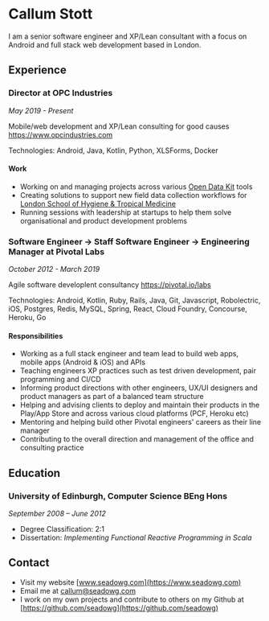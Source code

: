 # Callum Stott

I am a senior software engineer and XP/Lean consultant with a focus on Android and full stack web development based in London.

## Experience

### Director at OPC Industries

*May 2019 - Present*

Mobile/web development and XP/Lean consulting for good causes https://www.opcindustries.com

Technologies: Android, Java, Kotlin, Python, XLSForms, Docker

#### Work

* Working on and managing projects across various [Open Data Kit](https://opendatakit.org/) tools
* Creating solutions to support new field data collection workflows for [London School of Hygiene & Tropical Medicine](https://www.lshtm.ac.uk/)
* Running sessions with leadership at startups to help them solve organisational and product development problems

### Software Engineer -> Staff Software Engineer -> Engineering Manager at Pivotal Labs

*October 2012 - March 2019*

Agile software developlent consultancy https://pivotal.io/labs

Technologies: Android, Kotlin, Ruby, Rails, Java, Git, Javascript, Robolectric, iOS, Postgres, Redis, MySQL, Spring, React, Cloud Foundry, Concourse, Heroku, Go

#### Responsibilities

* Working as a full stack engineer and team lead to build web apps, mobile apps (Android & iOS) and APIs
* Teaching engineers XP practices such as test driven development, pair programming and CI/CD
* Informing product directions with other engineers, UX/UI designers and product managers as part of a balanced team structure
* Helping and advising clients to deploy and maintain their products in the Play/App Store and across various cloud platforms (PCF, Heroku etc)
* Mentoring and helping build other Pivotal engineers' careers as their line manager
* Contributing to the overall direction and management of the office and consulting practice

## Education

### University of Edinburgh, Computer Science BEng Hons

*September 2008 – June 2012*

* Degree Classification: 2:1
* Dissertation: *Implementing Functional Reactive Programming in Scala*

## Contact

* Visit my website [www.seadowg.com](https://www.seadowg.com)
* Email me at callum@seadowg.com
* I work on my own projects and contribute to others on my Github at [https://github.com/seadowg](https://github.com/seadowg)
